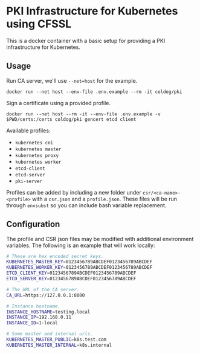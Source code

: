 # PKI Infrastructure for Kubernetes using CFSSL

This is a docker container with a basic setup for providing a PKI infrastructure for Kubernetes.

## Usage

Run CA server, we'll use `--net=host` for the example.

```
docker run --net host --env-file .env.example --rm -it coldog/pki
```

Sign a certificate using a provided profile.

```
docker run --net host --rm -it --env-file .env.example -v $PWD/certs:/certs coldog/pki gencert etcd client
```

Available profiles:

- `kubernetes cni`
- `kubernetes master`
- `kubernetes proxy`
- `kubernetes worker`
- `etcd-client`
- `etcd-server`
- `pki-server`

Profiles can be added by including a new folder under `csr/<ca-name>-<profile>` with a `csr.json` and a `profile.json`. These files will be run through `envsubst` so you can include bash variable replacement.

## Configuration

The profile and CSR json files may be modified with additional environment variables. The following is an example that will work locally:

```bash
# These are hex encoded secret keys.
KUBERNETES_MASTER_KEY=0123456789ABCDEF0123456789ABCDEF
KUBERNETES_WORKER_KEY=0123456789ABCDEF0123456789ABCDEF
ETCD_CLIENT_KEY=0123456789ABCDEF0123456789ABCDEF
ETCD_SERVER_KEY=0123456789ABCDEF0123456789ABCDEF

# The URL of the CA server.
CA_URL=https://127.0.0.1:8080

# Instance hostname.
INSTANCE_HOSTNAME=testing.local
INSTANCE_IP=192.168.0.11
INSTANCE_ID=1-local

# Some master and internal urls.
KUBERNETES_MASTER_PUBLIC=k8s.test.com
KUBERNETES_MASTER_INTERNAL=k8s.internal
```
